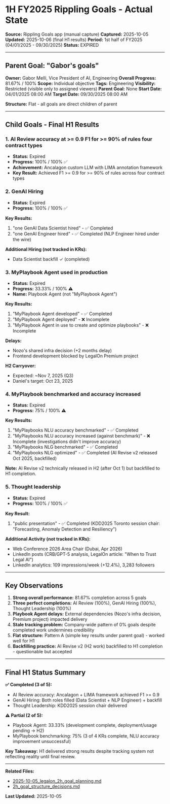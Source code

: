 # 1H FY2025 Rippling Goals - Actual State

**Source:** Rippling Goals app (manual capture)
**Captured:** 2025-10-05
**Updated:** 2025-10-06 (final H1 results)
**Period:** 1st half of FY2025 (04/01/2025 - 09/30/2025)
**Status:** EXPIRED

---

## Parent Goal: "Gabor's goals"

**Owner:** Gabor Melli, Vice President of AI, Engineering
**Overall Progress:** 81.67% / 100%
**Scope:** Individual objective
**Tags:** Engineering
**Visibility:** Restricted (visible only to assigned viewers)
**Parent Goal:** None
**Start Date:** 04/01/2025 08:00 AM
**Target Date:** 09/30/2025 08:00 AM

**Structure:** Flat - all goals are direct children of parent

---

## Child Goals - Final H1 Results

### 1. AI Review accuracy at >= 0.9 F1 for >= 90% of rules four contract types
- **Status:** Expired
- **Progress:** 100% / 100% ✅
- **Achievement:** Ancalagon custom LLM with LIMA annotation framework
- **Key Result:** Achieved F1 >= 0.9 for >= 90% of rules across four contract types

### 2. GenAI Hiring
- **Status:** Expired
- **Progress:** 100% / 100% ✅

**Key Results:**
1. "one GenAI Data Scientist hired" - ✅ Completed
2. "one GenAI Engineer hired" - ✅ Completed (NLP Engineer hired under the wire)

**Additional Hiring (not tracked in KRs):**
- Data Scientist backfill ✓ (completed)

### 3. MyPlaybook Agent used in production
- **Status:** Expired
- **Progress:** 33.33% / 100% ⚠️
- **Name:** Playbook Agent (not "MyPlaybook Agent")

**Key Results:**
1. "MyPlaybook Agent developed" - ✅ Completed
2. "MyPlaybook Agent deployed" - ❌ Incomplete
3. "MyPlaybook Agent in use to create and optimize playbooks" - ❌ Incomplete

**Delays:**
- Nozo's shared infra decision (+2 months delay)
- Frontend development blocked by LegalOn Premium project

**H2 Carryover:**
- Expected: ~Nov 7, 2025 (Q3)
- Daniel's target: Oct 23, 2025

### 4. MyPlaybook benchmarked and accuracy increased
- **Status:** Expired
- **Progress:** 75% / 100% ⚠️

**Key Results:**
1. "MyPlaybooks NLU accuracy benchmarked" - ✅ Completed
2. "MyPlaybooks NLU accuracy increased (against benchmark)" - ❌ Incomplete (investigations didn't improve accuracy)
3. "MyPlaybooks NLG benchmarked" - ✅ Completed
4. "MyPlaybooks NLG optimized" - ✅ Completed (AI Revise v2 released Oct 2025, backfilled)

**Note:** AI Revise v2 technically released in H2 (after Oct 1) but backfilled to H1 completion.

### 5. Thought leadership
- **Status:** Expired
- **Progress:** 100% / 100% ✅

**Key Result:**
1. "public presentation" - ✅ Completed (KDD2025 Toronto session chair: "Forecasting, Anomaly Detection and Resiliency")

**Additional Activity (not tracked in KRs):**
- Web Conference 2026 Area Chair (Dubai, Apr 2026)
- LinkedIn posts (CRB/GPT-5 analysis, LegalOn article: "When to Trust Legal AI")
- LinkedIn analytics: 109 impressions/week (+12.4%), 3,283 followers

---

## Key Observations

1. **Strong overall performance:** 81.67% completion across 5 goals
2. **Three perfect completions:** AI Review (100%), GenAI Hiring (100%), Thought Leadership (100%)
3. **Playbook Agent delays:** External dependencies (Nozo's infra decision, Premium project) impacted delivery
4. **Stale tracking problem:** Company-wide pattern of 0% goals despite completed work undermines credibility
5. **Flat structure:** Pattern A (simple key results under parent goal) - worked well for H1
6. **Backfilling practice:** AI Revise v2 (H2 work) backfilled to H1 completion - questionable but accepted

---

## Final H1 Status Summary

**✅ Completed (3 of 5):**
- AI Review accuracy: Ancalagon + LIMA framework achieved F1 >= 0.9
- GenAI Hiring: Both roles filled (Data Scientist + NLP Engineer) + backfill
- Thought Leadership: KDD2025 session chair delivered

**⚠️ Partial (2 of 5):**
- Playbook Agent: 33.33% (development complete, deployment/usage pending → H2)
- MyPlaybook benchmarking: 75% (3 of 4 KRs complete, NLU accuracy improvement unsuccessful)

**Key Takeaway:** H1 delivered strong results despite tracking system not reflecting reality until final review.

---

**Related Files:**
- [2025-10-05_legalon_2h_goal_planning.md](../backgrounders/2025-10-05_legalon_2h_goal_planning.md)
- [2h_goal_structure_decisions.md](../../workspace/2h_goal_structure_decisions.md)

**Last Updated:** 2025-10-05
